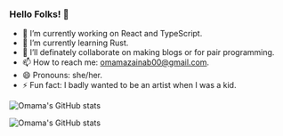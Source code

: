 ### Hello Folks! 👋

- 🔭 I’m currently working on React and TypeScript.
- 🌱 I’m currently learning Rust.
- 👯 I’ll definately collaborate on making blogs or for pair programming.
- 📫 How to reach me: omamazainab00@gmail.com.
- 😄 Pronouns: she/her.
- ⚡ Fun fact: I badly wanted to be an artist when I was a kid.

![Omama's GitHub stats](https://github-readme-stats.vercel.app/api/top-langs/?username=omamazainab&layout=compact&theme=dark&show_icons=true)


![Omama's GitHub stats](https://github-readme-stats.vercel.app/api?username=omamazainab&theme=dark&show_icons=true)

